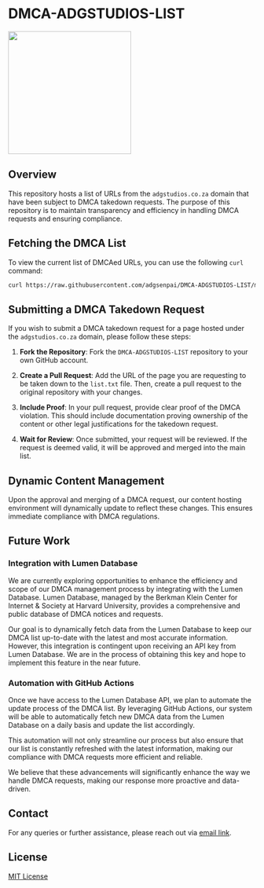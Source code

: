 
# DMCA-ADGSTUDIOS-LIST

<img src="https://github.com/adgsenpai/DMCA-ADGSTUDIOS-LIST/assets/45560312/d9eb6380-4c09-4cb6-8c09-b363691e7984" width="250px">

## Overview
This repository hosts a list of URLs from the `adgstudios.co.za` domain that have been subject to DMCA takedown requests. The purpose of this repository is to maintain transparency and efficiency in handling DMCA requests and ensuring compliance.

## Fetching the DMCA List
To view the current list of DMCAed URLs, you can use the following `curl` command:
```bash
curl https://raw.githubusercontent.com/adgsenpai/DMCA-ADGSTUDIOS-LIST/main/static/db/list.txt
```

## Submitting a DMCA Takedown Request
If you wish to submit a DMCA takedown request for a page hosted under the `adgstudios.co.za` domain, please follow these steps:

1. **Fork the Repository**: Fork the `DMCA-ADGSTUDIOS-LIST` repository to your own GitHub account.

2. **Create a Pull Request**: Add the URL of the page you are requesting to be taken down to the `list.txt` file. Then, create a pull request to the original repository with your changes.

3. **Include Proof**: In your pull request, provide clear proof of the DMCA violation. This should include documentation proving ownership of the content or other legal justifications for the takedown request.

4. **Wait for Review**: Once submitted, your request will be reviewed. If the request is deemed valid, it will be approved and merged into the main list.

## Dynamic Content Management
Upon the approval and merging of a DMCA request, our content hosting environment will dynamically update to reflect these changes. This ensures immediate compliance with DMCA regulations.

## Future Work

### Integration with Lumen Database
We are currently exploring opportunities to enhance the efficiency and scope of our DMCA management process by integrating with the Lumen Database. Lumen Database, managed by the Berkman Klein Center for Internet & Society at Harvard University, provides a comprehensive and public database of DMCA notices and requests.

Our goal is to dynamically fetch data from the Lumen Database to keep our DMCA list up-to-date with the latest and most accurate information. However, this integration is contingent upon receiving an API key from Lumen Database. We are in the process of obtaining this key and hope to implement this feature in the near future.

### Automation with GitHub Actions
Once we have access to the Lumen Database API, we plan to automate the update process of the DMCA list. By leveraging GitHub Actions, our system will be able to automatically fetch new DMCA data from the Lumen Database on a daily basis and update the list accordingly.

This automation will not only streamline our process but also ensure that our list is constantly refreshed with the latest information, making our compliance with DMCA requests more efficient and reliable.

We believe that these advancements will significantly enhance the way we handle DMCA requests, making our response more proactive and data-driven.

## Contact
For any queries or further assistance, please reach out via [email link](mailto:animeflix@adgstudios.co.za).

## License
[MIT License](LICENSE)
